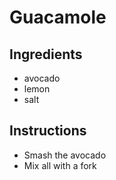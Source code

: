 # Guacamole 
## Ingredients
* avocado
* lemon
* salt
## Instructions
* Smash the avocado 
* Mix all with a fork

